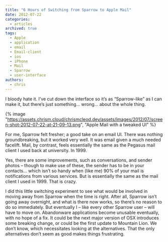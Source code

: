 ```yaml
---
title: "6 Hours of Switching from Sparrow to Apple Mail"
date: 2012-07-22
categories:
  - articles
archived: true
tags:
  - Apple
  - application
  - email
  - Email-client
  - ios
  - iPhone
  - Mail
  - Sparrow
  - user-interface
authors:
  - chris
---
```


I bloody hate it. I’ve cut down the interface so it’s as “Sparrow-like” as I can make it, but there’s just something… wrong… about the whole thing.

{% image "https://assets.chrism.cloud/chrismcleod.dev/assets/images/2012/07/screen-shot-2012-07-22-at-21-09-13.png", "Apple Mail with a tweaked UI" %}

For me, Sparrow felt fresher; a good take on an email UI. There was nothing groundbreaking, but it worked very well. It was email given a much needed facelift. Mail, by contrast, feels essentially the same as the Pegasus mail client I used back at university. In 1999.

Yes, there are some improvements, such as conversations, and sender photos – though to make use of these, the sender has to be in your contacts… which isn’t so handy when (like me) 90% of your mail is notifications from various services. But is essentially the same as the mail client I used in 1999. That is crazy.

I did this little switching experiment to see what would be involved in moving away from Sparrow when the time is right. After all, Sparrow isn’t going away overnight, and what is there now works, so there’s no reason to do so immediately. But eventually I – like every other Sparrow user – will have to move on. Abandonware applications become unusable eventually, with no hope of a fix. It could be the next major version of OSX introduces some breaking change, or could be the first update to Mountain Lion. We don’t know, which necessitates looking at the alternatives. That the only alternatives don’t seem as good makes things frustrating.